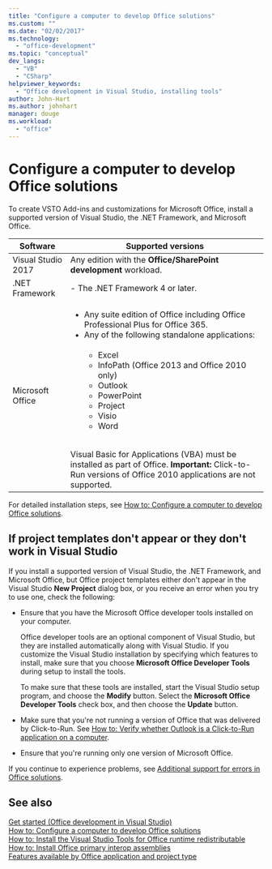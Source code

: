 ```yaml
---
title: "Configure a computer to develop Office solutions"
ms.custom: ""
ms.date: "02/02/2017"
ms.technology: 
  - "office-development"
ms.topic: "conceptual"
dev_langs: 
  - "VB"
  - "CSharp"
helpviewer_keywords: 
  - "Office development in Visual Studio, installing tools"
author: John-Hart
ms.author: johnhart
manager: douge
ms.workload: 
  - "office"
---
```

# Configure a computer to develop Office solutions

To create VSTO Add-ins and customizations for Microsoft Office, install a supported version of Visual Studio, the .NET Framework, and Microsoft Office.

|Software|Supported versions|
|--------------|------------------------|
|Visual Studio 2017| Any edition with the **Office/SharePoint development** workload.|
|.NET Framework|- The .NET Framework 4 or later.|
|Microsoft Office|<ul><li>Any suite edition of Office including Office Professional Plus for Office 365.</li><li>Any of the following standalone applications:<br /><br /> <ul><li>Excel</li><li>InfoPath (Office 2013 and Office 2010 only)</li><li>Outlook</li><li>PowerPoint</li><li>Project</li><li>Visio</li><li>Word</li></ul></li></ul><br /> Visual Basic for Applications (VBA) must be installed as part of Office. **Important:** Click-to-Run versions of Office 2010 applications are not supported.|

For detailed installation steps, see [How to: Configure a computer to develop Office solutions](../vsto/how-to-configure-a-computer-to-develop-office-solutions.md).

## If project templates don't appear or they don't work in Visual Studio

If you install a supported version of Visual Studio, the .NET Framework, and Microsoft Office, but Office project templates either don't appear in the Visual Studio **New Project** dialog box, or you receive an error when you try to use one, check the following:

- Ensure that you have the Microsoft Office developer tools installed on your computer.

     Office developer tools are an optional component of Visual Studio, but they are installed automatically along with Visual Studio. If you customize the Visual Studio installation by specifying which features to install, make sure that you choose **Microsoft Office Developer Tools** during setup to install the tools.

     To make sure that these tools are installed, start the Visual Studio setup program, and choose the **Modify** button. Select the **Microsoft Office Developer Tools** check box, and then choose the **Update** button.

- Make sure that you're not running a version of Office that was delivered by Click-to-Run. See [How to: Verify whether Outlook is a Click-to-Run application on a computer](/previous-versions/office/developer/office-2010/ff864733(v=office.14)).

- Ensure that you're running only one version of Microsoft Office.

If you continue to experience problems, see [Additional support for errors in Office solutions](../vsto/additional-support-for-errors-in-office-solutions.md).

## See also

[Get started &#40;Office development in Visual Studio&#41;](../vsto/getting-started-office-development-in-visual-studio.md)  
[How to: Configure a computer to develop Office solutions](../vsto/how-to-configure-a-computer-to-develop-office-solutions.md)  
[How to: Install the Visual Studio Tools for Office runtime redistributable](../vsto/how-to-install-the-visual-studio-tools-for-office-runtime-redistributable.md)  
[How to: Install Office primary interop assemblies](../vsto/how-to-install-office-primary-interop-assemblies.md)  
[Features available by Office application and project type](../vsto/features-available-by-office-application-and-project-type.md)

